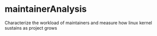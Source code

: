 # maintainerAnalysis
Characterize the workload of maintainers and measure how linux kernel sustains as project grows
